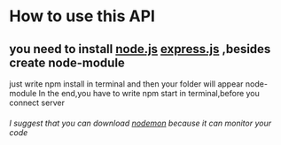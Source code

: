 # How to use this API

## you need to install [node.js](https://nodejs.org/en/) [express.js](https://www.npmjs.com/package/express) ,besides create node-module

  just write npm install in terminal and then your folder will appear node-module
  In the end,you have to write npm start in terminal,before you connect server

###### I suggest that you can download [nodemon](https://www.npmjs.com/package/nodemon) because it can monitor your code 


